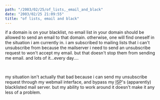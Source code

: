 ```yaml
---
path: "/2003/02/25/of_lists,_email_and_black" 
date: "2003/02/25 21:09:55" 
title: "of lists, email and black" 
---
```

<p>if a domain is on your blacklist, no email list in your domain should be allowed to send an email to that domain. otherwise, one will find oneself in the situation i am currently in. i am subscribed to mailing lists that i can't unsubscribe from because the mailserver i need to send an unsubscribe request to won't accept my email. but that doesn't stop them from sending me email. and lots of it...every day....</p><br><p>my situation isn't actually that bad because i can send my unsubscribe request through my webmail interface, and bypass my <abbr title="Internet Service Provider">ISP</abbr>'s (apparently) blacklisted mail server. but my ability to work around it doesn't make it any less of a problem.</p>